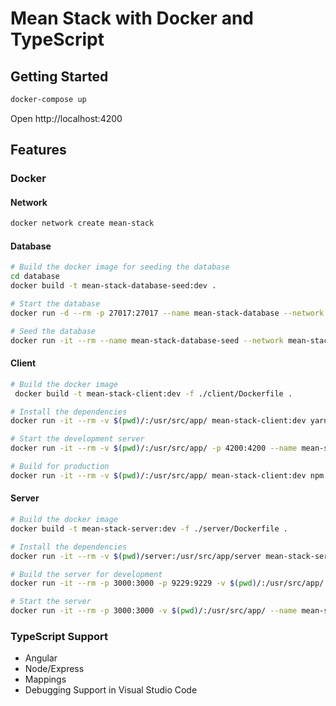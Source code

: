 # Mean Stack with Docker and TypeScript

## Getting Started

```sh
docker-compose up
```

Open http://localhost:4200

## Features

### Docker

#### Network

```sh
docker network create mean-stack
```

#### Database

```sh
# Build the docker image for seeding the database
cd database
docker build -t mean-stack-database-seed:dev .

# Start the database
docker run -d --rm -p 27017:27017 --name mean-stack-database --network mean-stack mongo

# Seed the database
docker run -it --rm --name mean-stack-database-seed --network mean-stack mean-stack-database-seed:dev
```

#### Client

```sh
# Build the docker image
 docker build -t mean-stack-client:dev -f ./client/Dockerfile .

# Install the dependencies
docker run -it --rm -v $(pwd)/:/usr/src/app/ mean-stack-client:dev yarn

# Start the development server
docker run -it --rm -v $(pwd)/:/usr/src/app/ -p 4200:4200 --name mean-stack-client --network mean-stack mean-stack-client:dev

# Build for production
docker run -it --rm -v $(pwd)/:/usr/src/app/ mean-stack-client:dev npm run build
```

#### Server

```sh
# Build the docker image
docker build -t mean-stack-server:dev -f ./server/Dockerfile .

# Install the dependencies
docker run -it --rm -v $(pwd)/server:/usr/src/app/server mean-stack-server:dev yarn

# Build the server for development
docker run -it --rm -p 3000:3000 -p 9229:9229 -v $(pwd)/:/usr/src/app/ mean-stack-server:dev npm run start:dev

# Start the server
docker run -it --rm -p 3000:3000 -v $(pwd)/:/usr/src/app/ --name mean-stack-server --network mean-stack mean-stack-server:dev
```

### TypeScript Support

- Angular
- Node/Express
- Mappings
- Debugging Support in Visual Studio Code
